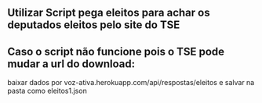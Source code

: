 ## Utilizar Script pega eleitos para achar os deputados eleitos pelo site do TSE

## Caso o script não funcione pois o TSE pode mudar a url do download:

baixar dados por voz-ativa.herokuapp.com/api/respostas/eleitos e salvar na pasta como eleitos1.json
